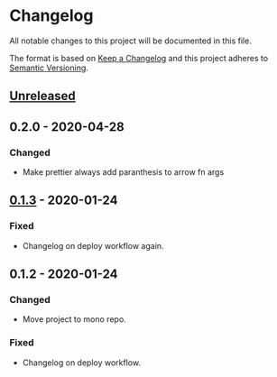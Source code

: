 # Changelog
All notable changes to this project will be documented in this file.

The format is based on [Keep a Changelog](http://keepachangelog.com/en/1.0.0/)
and this project adheres to [Semantic Versioning](http://semver.org/spec/v2.0.0.html).

## [Unreleased]

## 0.2.0 - 2020-04-28
### Changed
- Make prettier always add paranthesis to arrow fn args

## [0.1.3] - 2020-01-24
### Fixed
- Changelog on deploy workflow again.

## 0.1.2 - 2020-01-24
### Changed
- Move project to mono repo.

### Fixed
- Changelog on deploy workflow.

[Unreleased]: https://github.com/vtex/js-standards/compare/v0.1.3...HEAD
[0.1.3]: https://github.com/vtex/js-standards/compare/v0.1.2...v0.1.3

